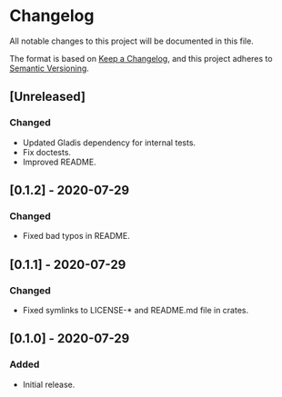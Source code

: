 # Changelog
All notable changes to this project will be documented in this file.

The format is based on [Keep a Changelog](https://keepachangelog.com/en/1.0.0/),
and this project adheres to [Semantic Versioning](https://semver.org/spec/v2.0.0.html).

## [Unreleased]
### Changed
- Updated Gladis dependency for internal tests.
- Fix doctests.
- Improved README.

## [0.1.2] - 2020-07-29
### Changed
- Fixed bad typos in README.

## [0.1.1] - 2020-07-29
### Changed
- Fixed symlinks to LICENSE-\* and README.md file in crates.

## [0.1.0] - 2020-07-29
### Added
- Initial release.
